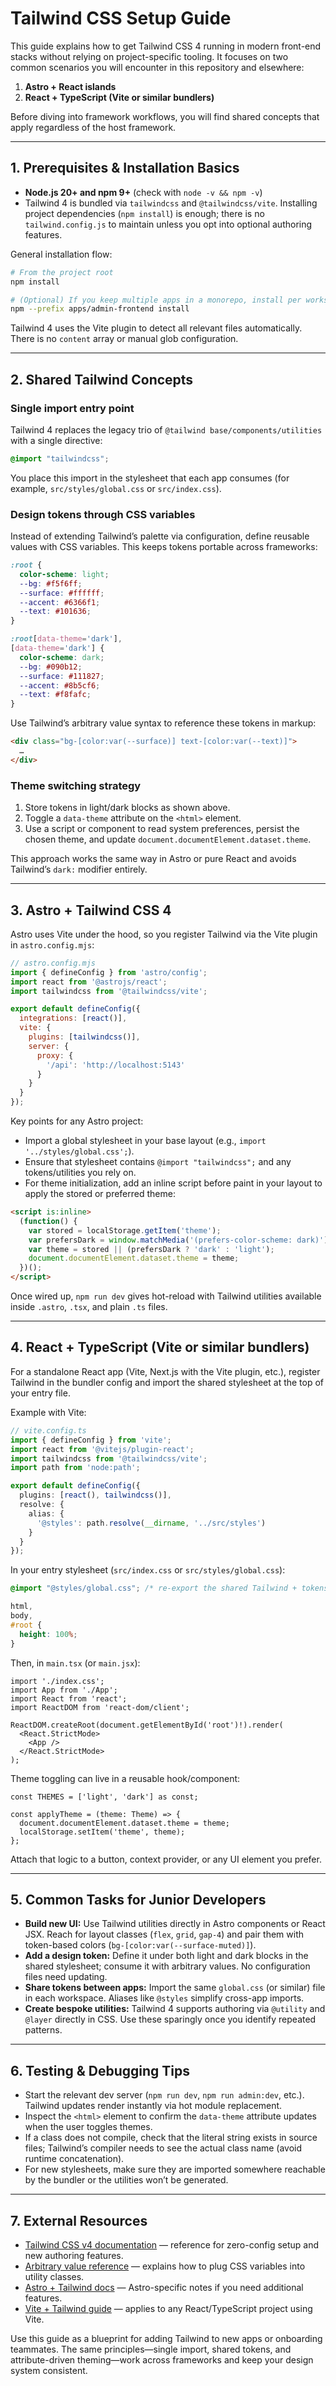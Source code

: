 # Tailwind CSS Setup Guide

This guide explains how to get Tailwind CSS 4 running in modern front-end stacks without relying on project-specific tooling. It focuses on two common scenarios you will encounter in this repository and elsewhere:

1. **Astro + React islands**
2. **React + TypeScript (Vite or similar bundlers)**

Before diving into framework workflows, you will find shared concepts that apply regardless of the host framework.

---

## 1. Prerequisites & Installation Basics

- **Node.js 20+ and npm 9+** (check with `node -v && npm -v`)
- Tailwind 4 is bundled via `tailwindcss` and `@tailwindcss/vite`. Installing project dependencies (`npm install`) is enough; there is no `tailwind.config.js` to maintain unless you opt into optional authoring features.

General installation flow:

```bash
# From the project root
npm install

# (Optional) If you keep multiple apps in a monorepo, install per workspace
npm --prefix apps/admin-frontend install
```

Tailwind 4 uses the Vite plugin to detect all relevant files automatically. There is no `content` array or manual glob configuration.

---

## 2. Shared Tailwind Concepts

### Single import entry point

Tailwind 4 replaces the legacy trio of `@tailwind base/components/utilities` with a single directive:

```css
@import "tailwindcss";
```

You place this import in the stylesheet that each app consumes (for example, `src/styles/global.css` or `src/index.css`).

### Design tokens through CSS variables

Instead of extending Tailwind’s palette via configuration, define reusable values with CSS variables. This keeps tokens portable across frameworks:

```css
:root {
  color-scheme: light;
  --bg: #f5f6ff;
  --surface: #ffffff;
  --accent: #6366f1;
  --text: #101636;
}

:root[data-theme='dark'],
[data-theme='dark'] {
  color-scheme: dark;
  --bg: #090b12;
  --surface: #111827;
  --accent: #8b5cf6;
  --text: #f8fafc;
}
```

Use Tailwind’s arbitrary value syntax to reference these tokens in markup:

```html
<div class="bg-[color:var(--surface)] text-[color:var(--text)]">
  …
</div>
```

### Theme switching strategy

1. Store tokens in light/dark blocks as shown above.
2. Toggle a `data-theme` attribute on the `<html>` element.
3. Use a script or component to read system preferences, persist the chosen theme, and update `document.documentElement.dataset.theme`.

This approach works the same way in Astro or pure React and avoids Tailwind’s `dark:` modifier entirely.

---

## 3. Astro + Tailwind CSS 4

Astro uses Vite under the hood, so you register Tailwind via the Vite plugin in `astro.config.mjs`:

```js
// astro.config.mjs
import { defineConfig } from 'astro/config';
import react from '@astrojs/react';
import tailwindcss from '@tailwindcss/vite';

export default defineConfig({
  integrations: [react()],
  vite: {
    plugins: [tailwindcss()],
    server: {
      proxy: {
        '/api': 'http://localhost:5143'
      }
    }
  }
});
```

Key points for any Astro project:

- Import a global stylesheet in your base layout (e.g., `import '../styles/global.css';`).
- Ensure that stylesheet contains `@import "tailwindcss";` and any tokens/utilities you rely on.
- For theme initialization, add an inline script before paint in your layout to apply the stored or preferred theme:

```html
<script is:inline>
  (function() {
    var stored = localStorage.getItem('theme');
    var prefersDark = window.matchMedia('(prefers-color-scheme: dark)').matches;
    var theme = stored || (prefersDark ? 'dark' : 'light');
    document.documentElement.dataset.theme = theme;
  })();
</script>
```

Once wired up, `npm run dev` gives hot-reload with Tailwind utilities available inside `.astro`, `.tsx`, and plain `.ts` files.

---

## 4. React + TypeScript (Vite or similar bundlers)

For a standalone React app (Vite, Next.js with the Vite plugin, etc.), register Tailwind in the bundler config and import the shared stylesheet at the top of your entry file.

Example with Vite:

```ts
// vite.config.ts
import { defineConfig } from 'vite';
import react from '@vitejs/plugin-react';
import tailwindcss from '@tailwindcss/vite';
import path from 'node:path';

export default defineConfig({
  plugins: [react(), tailwindcss()],
  resolve: {
    alias: {
      '@styles': path.resolve(__dirname, '../src/styles')
    }
  }
});
```

In your entry stylesheet (`src/index.css` or `src/styles/global.css`):

```css
@import "@styles/global.css"; /* re-export the shared Tailwind + tokens file */

html,
body,
#root {
  height: 100%;
}
```

Then, in `main.tsx` (or `main.jsx`):

```tsx
import './index.css';
import App from './App';
import React from 'react';
import ReactDOM from 'react-dom/client';

ReactDOM.createRoot(document.getElementById('root')!).render(
  <React.StrictMode>
    <App />
  </React.StrictMode>
);
```

Theme toggling can live in a reusable hook/component:

```tsx
const THEMES = ['light', 'dark'] as const;

const applyTheme = (theme: Theme) => {
  document.documentElement.dataset.theme = theme;
  localStorage.setItem('theme', theme);
};
```

Attach that logic to a button, context provider, or any UI element you prefer.

---

## 5. Common Tasks for Junior Developers

- **Build new UI:** Use Tailwind utilities directly in Astro components or React JSX. Reach for layout classes (`flex`, `grid`, `gap-4`) and pair them with token-based colors (`bg-[color:var(--surface-muted)]`).
- **Add a design token:** Define it under both light and dark blocks in the shared stylesheet; consume it with arbitrary values. No configuration files need updating.
- **Share tokens between apps:** Import the same `global.css` (or similar) file in each workspace. Aliases like `@styles` simplify cross-app imports.
- **Create bespoke utilities:** Tailwind 4 supports authoring via `@utility` and `@layer` directly in CSS. Use these sparingly once you identify repeated patterns.

---

## 6. Testing & Debugging Tips

- Start the relevant dev server (`npm run dev`, `npm run admin:dev`, etc.). Tailwind updates render instantly via hot module replacement.
- Inspect the `<html>` element to confirm the `data-theme` attribute updates when the user toggles themes.
- If a class does not compile, check that the literal string exists in source files; Tailwind’s compiler needs to see the actual class name (avoid runtime concatenation).
- For new stylesheets, make sure they are imported somewhere reachable by the bundler or the utilities won’t be generated.

---

## 7. External Resources

- [Tailwind CSS v4 documentation](https://tailwindcss.com/docs) — reference for zero-config setup and new authoring features.
- [Arbitrary value reference](https://tailwindcss.com/docs/adding-custom-styles#using-arbitrary-values) — explains how to plug CSS variables into utility classes.
- [Astro + Tailwind docs](https://docs.astro.build/en/guides/integrations-guide/tailwind/) — Astro-specific notes if you need additional features.
- [Vite + Tailwind guide](https://tailwindcss.com/docs/guides/vite) — applies to any React/TypeScript project using Vite.

Use this guide as a blueprint for adding Tailwind to new apps or onboarding teammates. The same principles—single import, shared tokens, and attribute-driven theming—work across frameworks and keep your design system consistent.
